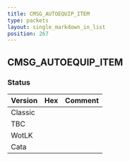 ```yaml
---
title: CMSG_AUTOEQUIP_ITEM
type: packets
layout: single_markdown_in_list
position: 267
---
```


## CMSG_AUTOEQUIP_ITEM

### Status

Version | Hex | Comment
---------- | ---------- | ---------- 
Classic |  |  
TBC |  |  
WotLK |  |  
Cata |  |  
